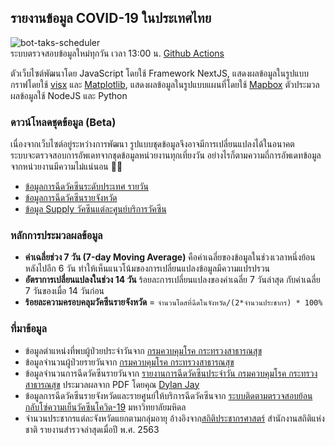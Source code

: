 ## รายงานข้อมูล COVID-19 ในประเทศไทย  
  
![bot-taks-scheduler](https://github.com/porames/the-researcher-covid-bot/workflows/bot-taks-scheduler/badge.svg)  
ระบบตรวจสอบข้อมูลใหม่ทุกวัน เวลา 13:00 น. [Github Actions](https://github.com/porames/the-researcher-covid-bot/blob/master/.github/workflows/covid-scheduled-bot.yaml)  

ตัวเว็บไซต์พัฒนาโดย JavaScript โดยใช้ Framework NextJS, แสดงผลข้อมูลในรูปแบบกราฟโดยใช้ [visx](https://github.com/airbnb/visx/) และ [Matplotlib](https://matplotlib.org), แสดงผลข้อมูลในรูปแบบแผนที่โดยใช้ [Mapbox](https://mapbox.com)
ตัวประมวลผลข้อมูลใช้ NodeJS และ Python

### ดาวน์โหลดชุดข้อมูล (Beta)
เนื่องจากเว็บไซต์อยู่ระหว่างการพัฒนา รูปแบบชุดข้อมูลจึงอาจมีการเปลี่ยนแปลงได้ในอนาคต  
ระบบจะตรวจสอบการอัพเดทจากชุดข้อมูลหน่วยงานทุกเที่ยงวัน อย่างไรก็ตามความถี่การอัพเดทข้อมูลจากหน่วยงานมีความไม่แน่นอน 🤦‍♂️
- [ข้อมูลการฉีดวัคซีนระดับประเทศ รายวัน](https://github.com/porames/the-researcher-covid-bot/blob/master/components/gis/data/national-vaccination-timeseries.json)
- [ข้อมูลการฉีดวัคซีนรายจังหวัด](https://github.com/porames/the-researcher-covid-bot/blob/master/components/gis/data/provincial-vaccination-data.json)
- [ข้อมูล Supply วัคซีนแต่ละศูนย์บริการวัคซีน](https://raw.githubusercontent.com/porames/the-researcher-covid-bot/master/components/gis/data/hospital-vaccination-data.json)

### หลักการประมวลผลข้อมูล
- **ค่าเฉลี่ยช่วง 7 วัน (7-day Moving Average)** คือค่าเฉลี่ยของข้อมูลในช่วงเวลาหนึ่งย้อนหลังไปอีก  6 วัน ทำให้เห็นแนวโน้มของการเปลี่ยนแปลงข้อมูลมีความแปรปรวน
- **อัตราการเปลี่ยนแปลงในช่วง 14 วัน** ร้อยละการเปลี่ยนแปลงของค่าเฉลี่ย 7 วันล่าสุด กับค่าเฉลี่ย 7 วันของเมื่อ 14 วันก่อน
- **ร้อยละความครอบคลุมวัคซีนรายจังหวัด** = `จำนวนโดสที่ฉีดในจังหวัด/(2*จำนวนประชากร) * 100%`

### ที่มาข้อมูล
- ข้อมูลตำแหน่งที่พบผู้ป่วยประจำวันจาก [กรมควบคุมโรค กระทรวงสาธารณสุข](https://data.go.th/dataset/covid-19-daily)
- ข้อมูลจำนวนผู้ป่วยรายวันจาก [กรมควบคุมโรค กระทรวงสาธารณสุข](http://covid19.th-stat.com/json/covid19v2/getTimeline.json)
- ข้อมูลจำนวนการฉีดวัคซีนรายวันจาก [รายงานการฉีดวัคซีนประจำวัน กรมควบคุมโรค กระทรวงสาธารณสุข]() ประมวลผลจาก PDF โดยคุณ [Dylan Jay](https://github.com/djay/covidthailand)
- ข้อมูลการฉีดวัคซีนรายจังหวัดและรายศูนย์ให้บริการฉีดวัคซีนจาก [ระบบติดตามตรวจสอบย้อนกลับโซ่ความเย็นวัคซีนโควิด-19](https://datastudio.google.com/u/0/reporting/731713b6-a3c4-4766-ab9d-a6502a4e7dd6/page/JMn3B) มหาวิทยาลัยมหิดล
- จำนวนประชากรแต่ละจังหวัดแยกตามกลุ่มอายุ อ้างอิงจาก[สถิติประชากรศาสตร์](http://statbbi.nso.go.th/staticreport/page/sector/th/01.aspx) สำนักงานสถิติแห่งชาติ รายงานสำรวจล่าสุดเมื่อปี พ.ศ. 2563

